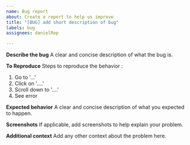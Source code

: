 ```yaml
---
name: Bug report
about: Create a report to help us improve
title: "[BUG] add short description of bug"
labels: bug
assignees: danielRep

---
```


**Describe the bug**
A clear and concise description of what the bug is.

**To Reproduce**
Steps to reproduce the behavior :
1. Go to '...'
2. Click on '....'
3. Scroll down to '....'
4. See error

**Expected behavior**
A clear and concise description of what you expected to happen.

**Screenshots**
If applicable, add screenshots to help explain your problem.

**Additional context**
Add any other context about the problem here.
